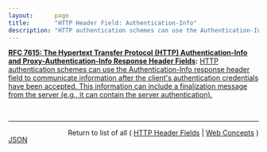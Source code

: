 ```yaml
---
layout:      page
title:       "HTTP Header Field: Authentication-Info"
description: "HTTP authentication schemes can use the Authentication-Info response header field to communicate information after the client's authentication credentials have been accepted. This information can include a finalization message from the server (e.g., it can contain the server authentication)."
---
```


**[RFC 7615: The Hypertext Transfer Protocol (HTTP) Authentication-Info and Proxy-Authentication-Info Response Header Fields](/specs/IETF/RFC/7615 "This specification defines the &#34;Authentication-Info&#34; and &#34;Proxy-Authentication-Info&#34; response header fields for use in HTTP authentication schemes which need to return information once the client's authentication credentials have been accepted."):** [HTTP authentication schemes can use the Authentication-Info response header field to communicate information after the client's authentication credentials have been accepted. This information can include a finalization message from the server (e.g., it can contain the server authentication).](http://tools.ietf.org/html/rfc7615#section-3 "Read documentation for HTTP Header Field &#34;Authentication-Info&#34;")

<br/>
<hr/>

<p style="float : left"><a href="Authentication-Info.json" title="JSON representing this particular Web Concept">JSON</a></p>
<p style="text-align: right">Return to list of all ( <a href="../http-headers">HTTP Header Fields</a> | <a href="../">Web Concepts</a> )</p>
